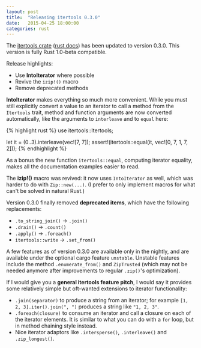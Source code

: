 ```yaml
---
layout: post
title:  "Releasing itertools 0.3.0"
date:   2015-04-25 18:00:00
categories: rust
---
```


The [itertools crate][it] ([rust docs][docs]) has been updated to version 0.3.0. This version
is fully Rust 1.0-beta compatible.

Release highlights:

* Use **IntoIterator** where possible
* Revive the `izip!()` macro
* Remove deprecated methods

[it]: https://crates.io/crates/itertools
[docs]: http://bluss.github.io/rust-itertools/

**IntoIterator** makes everything so much more convenient. While you must still
explicitly convert a value to an iterator to call a method from the `Itertools`
trait, method and function arguments are now converted automatically, like the
arguments to `interleave` and to `equal` here:

{% highlight rust %}
use itertools::Itertools;

let it = (0..3).interleave(vec![7, 7]);
assert!(itertools::equal(it, vec![0, 7, 1, 7, 2]));
{% endhighlight %}

As a bonus the new function `itertools::equal`, computing iterator equality,
makes all the documentation examples easier to read.

The **izip!()** macro was revived: it now uses `IntoIterator` as well,
which was harder to do with `Zip::new(...)`. (I prefer to only implement
macros for what can't be solved in natural Rust.)

Version 0.3.0 finally removed **deprecated items**, which have the following
replacements:

- `.to_string_join()` → `.join()`
- `.drain()` → `.count()`
- `.apply()` → `.foreach()`
- `itertools::write` → `.set_from()`

A few features as of version 0.3.0 are available only in the nightly, and are
available under the optional cargo feature `unstable`. Unstable features
include the method `.enumerate_from()` and `ZipTrusted` (which may not be
needed anymore after improvements to regular `.zip()`'s optimization).

If I would give you a **general itertools feature pitch**, I would say it
provides some relatively simple but oft-wanted extensions to iterator
functionality:

- `.join(separator)` to produce a string from an iterator; for example 
  `[1, 2, 3].iter().join(", ")` produces a string like `"1, 2, 3"`.
- `.foreach(closure)` to consume an iterator and call a closure on each of the
  iterator elements. It is similar to what you can do with a `for` loop, but in
  method chaining style instead.
- Nice iterator adaptors like `.intersperse()`, `.interleave()` and `.zip_longest()`.

